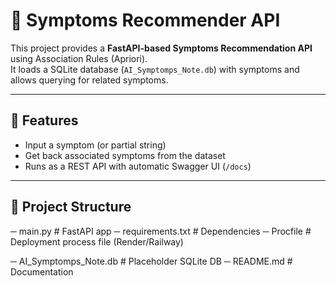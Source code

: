 # 🤖 Symptoms Recommender API

This project provides a **FastAPI-based Symptoms Recommendation API** using Association Rules (Apriori).  
It loads a SQLite database (`AI_Symptomps_Note.db`) with symptoms and allows querying for related symptoms.

---

## 🚀 Features
- Input a symptom (or partial string)
- Get back associated symptoms from the dataset
- Runs as a REST API with automatic Swagger UI (`/docs`)
  
---

## 📂 Project Structure
─ main.py # FastAPI app
─ requirements.txt # Dependencies
─ Procfile # Deployment process file (Render/Railway)

─ AI_Symptomps_Note.db # Placeholder SQLite DB 
─ README.md # Documentation
